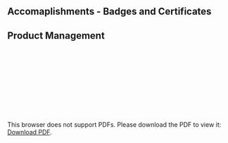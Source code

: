 ## Accomaplishments - Badges and Certificates

<object data="https://github.com/nemishzalavadiya/Accomplishments/blob/master/Product_management.pdf" type="application/pdf" width="700px" height="700px">
    <h2>Product Management</h2>
    <embed src="https://github.com/nemishzalavadiya/Accomplishments/blob/master/Product_management.pdf">
        <p>This browser does not support PDFs. Please download the PDF to view it: 
          <a href="https://github.com/nemishzalavadiya/Accomplishments/blob/master/Product_management.pdf">Download PDF</a>.        
        </p>
    </embed>
</object>
